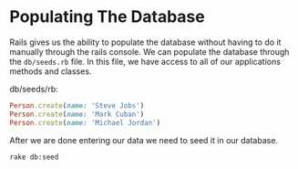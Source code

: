 # Populating The Database

Rails gives us the ability to populate the database without having to do it manually through the rails console. We can populate the database through the `db/seeds.rb` file.
In this file, we have access to all of our applications methods and classes.


db/seeds/rb:
```ruby
Person.create(name: 'Steve Jobs')
Person.create(name: 'Mark Cuban')
Person.create(name: 'Michael Jordan')
```

After we are done entering our data we need to seed it in our database.
```bash
rake db:seed
```

